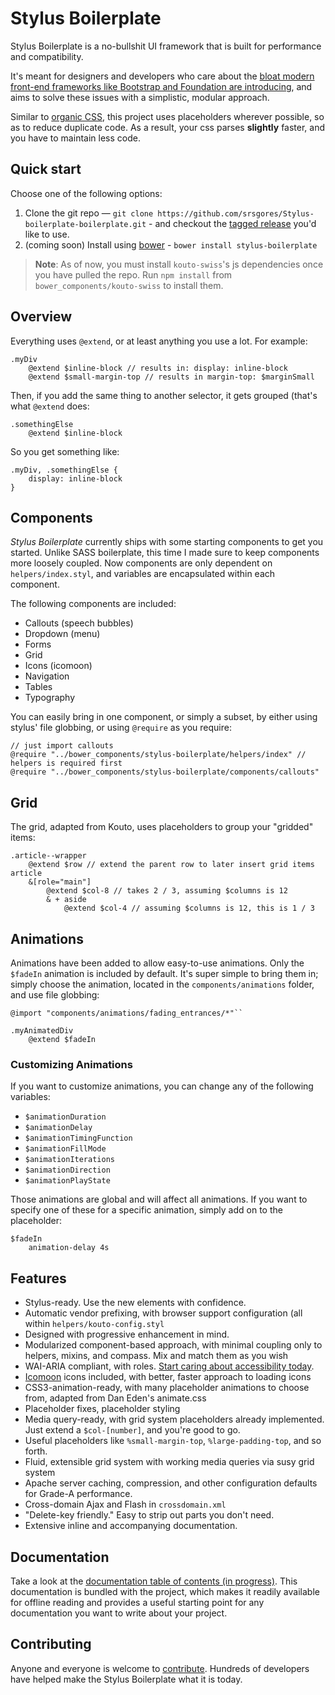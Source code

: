 # Stylus Boilerplate

Stylus Boilerplate is a no-bullshit UI framework that is built for performance and compatibility.

It's meant for  designers and developers who care about the [bloat modern front-end frameworks like Bootstrap and Foundation are  introducing](http://yycjs.com/not-bootstrap/), and aims to solve these issues with a simplistic,
modular approach.

Similar to [organic CSS](https://github.com/krasimir/organic-css), this project uses placeholders wherever possible, so as to reduce duplicate code.  As a result, your css parses **slightly** faster, and you have to maintain less code.


## Quick start

Choose one of the following options:

1. Clone the git repo — `git clone
      https://github.com/srsgores/Stylus-boilerplate-boilerplate.git` - and checkout the [tagged
      release](https://github.com/srsgores/Stylus-boilerplate/releases) you'd like to
      use.
2. (coming soon) Install using [bower](http://bower.io") - `bower install stylus-boilerplate`

> **Note**: As of now, you must install ``kouto-swiss``'s js dependencies once you have pulled the repo.  Run ``npm install`` from ``bower_components/kouto-swiss`` to install them.

## Overview

Everything uses ``@extend``, or at least anything you use a lot.  For example:

```
.myDiv
	@extend $inline-block // results in: display: inline-block
	@extend $small-margin-top // results in margin-top: $marginSmall
```

Then, if you add the same thing to another selector, it gets grouped (that's what ``@extend`` does:

```
.somethingElse
	@extend $inline-block
```

So you get something like:

```
.myDiv, .somethingElse {
	display: inline-block
}
```

## Components

*Stylus Boilerplate* currently ships with some starting components to get you started.  Unlike SASS boilerplate, this time I made sure to keep components more loosely coupled.  Now components are only dependent on ``helpers/index.styl``, and variables are encapsulated within each component.

The following components are included:

* Callouts (speech bubbles)
* Dropdown (menu)
* Forms
* Grid
* Icons (icomoon)
* Navigation
* Tables
* Typography

You can easily bring in one component, or simply a subset, by either using stylus' file globbing, or using ``@require`` as you require:

```
// just import callouts
@require "../bower_components/stylus-boilerplate/helpers/index" // helpers is required first
@require "../bower_components/stylus-boilerplate/components/callouts"
```

## Grid

The grid, adapted from Kouto, uses placeholders to group your "gridded" items:

```
.article--wrapper
	@extend $row // extend the parent row to later insert grid items
article
	&[role="main"]
		@extend $col-8 // takes 2 / 3, assuming $columns is 12
		& + aside
			@extend $col-4 // assuming $columns is 12, this is 1 / 3
```

## Animations

Animations have been added to allow easy-to-use animations.  Only the ``$fadeIn`` animation is included by default.  It's super simple to bring them in; simply choose the animation, located in the ``components/animations`` folder, and use file globbing:

```
@import "components/animations/fading_entrances/*"``

.myAnimatedDiv 
	@extend $fadeIn
```

### Customizing Animations

If you want to customize animations, you can change any of the following variables:

* ``$animationDuration``
* ``$animationDelay``
* ``$animationTimingFunction``
* ``$animationFillMode``
* ``$animationIterations``
* ``$animationDirection``
* ``$animationPlayState``

Those animations are global and will affect all animations.  If you want to specify one of these for a specific animation, simply add on to the placeholder:

```
$fadeIn
	animation-delay 4s
```

## Features

* Stylus-ready. Use the new elements with confidence.
* Automatic vendor prefixing, with browser support configuration (all within ``helpers/kouto-config.styl``
* Designed with progressive enhancement in mind.
* Modularized component-based approach, with minimal coupling only to helpers, mixins,
and compass.  Mix and match them as you wish
* WAI-ARIA compliant, with roles.  [Start caring about accessibility today](http://seangoresht.com/index.php/blog/item/design-for-the-blind-wai-aria-explained).
* [Icomoon](https://icomoon.io) icons included, with better, faster approach to loading icons
* CSS3-animation-ready, with many placeholder animations to choose from, adapted from Dan Eden's animate.css
* Placeholder fixes, placeholder styling
* Media query-ready, with grid system placeholders already implemented.  Just extend a ``$col-[number]``, and you're good to go.
* Useful placeholders like ``%small-margin-top``, ``%large-padding-top``, and so forth.
* Fluid, extensible grid system with working media queries via susy grid system
* Apache server caching, compression, and other configuration defaults for
  Grade-A performance.
* Cross-domain Ajax and Flash in ``crossdomain.xml``
* "Delete-key friendly." Easy to strip out parts you don't need.
* Extensive inline and accompanying documentation.


## Documentation

Take a look at the [documentation table of contents (in progress)](doc/TOC.md). This
documentation is bundled with the project, which makes it readily available for
offline reading and provides a useful starting point for any documentation you
want to write about your project.


## Contributing

Anyone and everyone is welcome to [contribute](CONTRIBUTING.md). Hundreds of
developers have helped make the Stylus Boilerplate what it is today.
